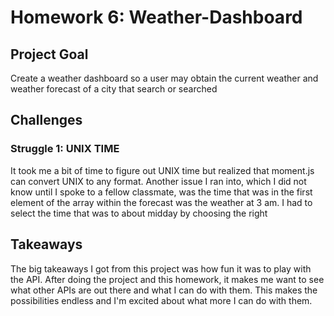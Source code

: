 # Homework 6: Weather-Dashboard

## Project Goal

Create a weather dashboard so a user may obtain the current weather and weather forecast of a city that search or searched

## Challenges

### Struggle 1: UNIX TIME

It took me a bit of time to figure out UNIX time but realized that moment.js can convert UNIX to any format. Another issue I ran into, which I did not know until I spoke to a fellow classmate, was the time that was in the first element of the array within the forecast was the weather at 3 am. I had to select the time that was to about midday by choosing the right

## Takeaways

The big takeaways I got from this project was how fun it was to play with the API. After doing the project and this homework, it makes me want to see what other APIs are out there and what I can do with them. This makes the possibilities endless and I'm excited about what more I can do with them.